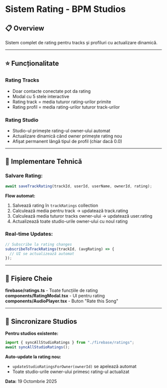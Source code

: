 # Sistem Rating - BPM Studios

## 📋 Overview

Sistem complet de rating pentru tracks și profiluri cu actualizare dinamică.

---

## ⭐ Funcționalitate

### **Rating Tracks**

- Doar contacte conectate pot da rating
- Modal cu 5 stele interactive
- Rating track = media tuturor rating-urilor primite
- Rating profil = media rating-urilor tuturor track-urilor

### **Rating Studio**

- Studio-ul primește rating-ul owner-ului automat
- Actualizare dinamică când owner primește rating nou
- Afișat permanent lângă tipul de profil (chiar dacă 0.0)

---

## 🔧 Implementare Tehnică

### **Salvare Rating:**

```typescript
await saveTrackRating(trackId, userId, userName, ownerId, rating);
```

**Flow automat:**

1. Salvează rating în `trackRatings` collection
2. Calculează media pentru track → updatează track.rating
3. Calculează media tuturor tracks owner-ului → updatează user.rating
4. Actualizează toate studio-urile owner-ului cu noul rating

### **Real-time Updates:**

```typescript
// Subscribe la rating changes
subscribeToTrackRatings(trackId, (avgRating) => {
  // UI se actualizează automat
});
```

---

## 📁 Fișiere Cheie

**firebase/ratings.ts** - Toate funcțiile de rating  
**components/RatingModal.tsx** - UI pentru rating  
**components/AudioPlayer.tsx** - Buton "Rate this Song"

---

## 🔄 Sincronizare Studios

**Pentru studios existente:**

```typescript
import { syncAllStudioRatings } from "./firebase/ratings";
await syncAllStudioRatings();
```

**Auto-update la rating nou:**

- `updateStudioRatingsForOwner(ownerId)` se apelează automat
- Toate studio-urile owner-ului primesc rating-ul actualizat

**Data:** 19 Octombrie 2025
